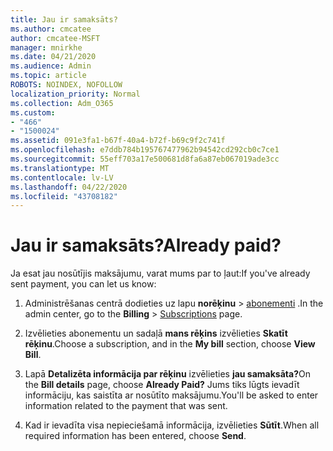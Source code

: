 ```yaml
---
title: Jau ir samaksāts?
ms.author: cmcatee
author: cmcatee-MSFT
manager: mnirkhe
ms.date: 04/21/2020
ms.audience: Admin
ms.topic: article
ROBOTS: NOINDEX, NOFOLLOW
localization_priority: Normal
ms.collection: Adm_O365
ms.custom:
- "466"
- "1500024"
ms.assetid: 091e3fa1-b67f-40a4-b72f-b69c9f2c741f
ms.openlocfilehash: e7ddb784b195767477962b94542cd292cb0c7ce1
ms.sourcegitcommit: 55eff703a17e500681d8fa6a87eb067019ade3cc
ms.translationtype: MT
ms.contentlocale: lv-LV
ms.lasthandoff: 04/22/2020
ms.locfileid: "43708182"
---
```

# <a name="already-paid"></a><span data-ttu-id="11e16-102">Jau ir samaksāts?</span><span class="sxs-lookup"><span data-stu-id="11e16-102">Already paid?</span></span>

<span data-ttu-id="11e16-103">Ja esat jau nosūtījis maksājumu, varat mums par to ļaut:</span><span class="sxs-lookup"><span data-stu-id="11e16-103">If you've already sent payment, you can let us know:</span></span>
  
1. <span data-ttu-id="11e16-104">Administrēšanas centrā dodieties uz lapu **norēķinu** \> [abonementi](https://go.microsoft.com/fwlink/p/?linkid=842054) .</span><span class="sxs-lookup"><span data-stu-id="11e16-104">In the admin center, go to the **Billing** \> [Subscriptions](https://go.microsoft.com/fwlink/p/?linkid=842054) page.</span></span>

2. <span data-ttu-id="11e16-105">Izvēlieties abonementu un sadaļā **mans rēķins** izvēlieties **Skatīt rēķinu**.</span><span class="sxs-lookup"><span data-stu-id="11e16-105">Choose a subscription, and in the **My bill** section, choose **View Bill**.</span></span>

3. <span data-ttu-id="11e16-106">Lapā **Detalizēta informācija par rēķinu** izvēlieties **jau samaksāta?**</span><span class="sxs-lookup"><span data-stu-id="11e16-106">On the **Bill details** page, choose **Already Paid?**</span></span> <span data-ttu-id="11e16-107">Jums tiks lūgts ievadīt informāciju, kas saistīta ar nosūtīto maksājumu.</span><span class="sxs-lookup"><span data-stu-id="11e16-107">You'll be asked to enter information related to the payment that was sent.</span></span>

4. <span data-ttu-id="11e16-108">Kad ir ievadīta visa nepieciešamā informācija, izvēlieties **Sūtīt**.</span><span class="sxs-lookup"><span data-stu-id="11e16-108">When all required information has been entered, choose **Send**.</span></span>